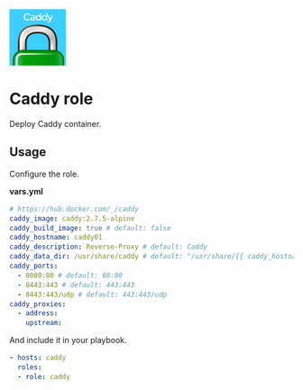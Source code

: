 <img src="/logos/caddy.png" alt="caddy logo" width="100" height="100">

# Caddy role

Deploy Caddy container.

## Usage

Configure the role.

**vars.yml**

```yml
# https://hub.docker.com/_/caddy
caddy_image: caddy:2.7.5-alpine
caddy_build_image: true # default: false
caddy_hostname: caddy01
caddy_description: Reverse-Proxy # default: Caddy
caddy_data_dir: /usr/share/caddy # default: "/usr/share/{{ caddy_hostname }}"
caddy_ports:
  - 8080:80 # default: 80:80
  - 8443:443 # default: 443:443
  - 8443:443/udp # default: 443:443/udp
caddy_proxies:
  - address: 
    upstream: 
```

And include it in your playbook.

```yml
- hosts: caddy
  roles:
  - role: caddy
```
